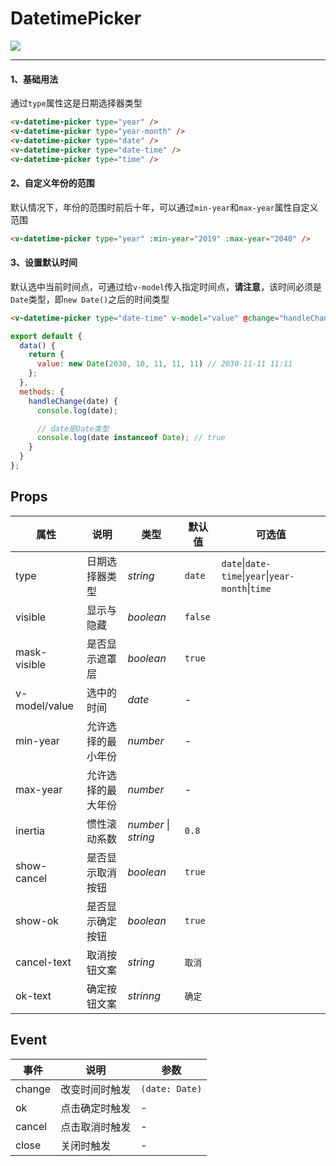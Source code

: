 # DatetimePicker

![](https://img.shields.io/badge/coverage-98.29%25-green)

---

#### 1、基础用法

通过`type`属性这是日期选择器类型

```html
<v-datetime-picker type="year" />
<v-datetime-picker type="year-month" />
<v-datetime-picker type="date" />
<v-datetime-picker type="date-time" />
<v-datetime-picker type="time" />
```

#### 2、自定义年份的范围

默认情况下，年份的范围时前后十年，可以通过`min-year`和`max-year`属性自定义范围

```html
<v-datetime-picker type="year" :min-year="2019" :max-year="2040" />
```

#### 3、设置默认时间

默认选中当前时间点，可通过给`v-model`传入指定时间点，**请注意**，该时间必须是`Date`类型，即`new Date()`之后的时间类型

```html
<v-datetime-picker type="date-time" v-model="value" @change="handleChange" />
```

```js
export default {
  data() {
    return {
      value: new Date(2030, 10, 11, 11, 11) // 2030-11-11 11:11
    };
  },
  methods: {
    handleChange(date) {
      console.log(date);

      // date是Date类型
      console.log(date instanceof Date); // true
    }
  }
};
```

## Props

| 属性          | 说明               | 类型                     | 默认值  | 可选值                                |
| ------------- | ------------------ | ------------------------ | ------- | ------------------------------------- |
| type          | 日期选择器类型     | _string_                 | `date`  | `date`&#124;`date-time`&#124;`year`&#124;`year-month`&#124;`time` |
| visible       | 显示与隐藏         | _boolean_                | `false` |                                       |
| mask-visible  | 是否显示遮罩层     | _boolean_                | `true`  |                                       |
| v-model/value | 选中的时间         | _date_                   | -       |                                       |
| min-year      | 允许选择的最小年份 | _number_                 | -       |                                       |
| max-year      | 允许选择的最大年份 | _number_                 | -       |                                       |
| inertia       | 惯性滚动系数       | _number_ &#124; _string_ | `0.8`   |                                       |
| show-cancel   | 是否显示取消按钮   | _boolean_                | `true`  |                                       |
| show-ok       | 是否显示确定按钮   | _boolean_                | `true`  |                                       |
| cancel-text   | 取消按钮文案       | _string_                 | `取消`  |                                       |
| ok-text       | 确定按钮文案       | _strinng_                | `确定`  |                                       |

## Event

| 事件   | 说明           | 参数           |
| ------ | -------------- | -------------- |
| change | 改变时间时触发 | `(date: Date)` |
| ok     | 点击确定时触发 | -              |
| cancel | 点击取消时触发 | -              |
| close  | 关闭时触发     | -              |
